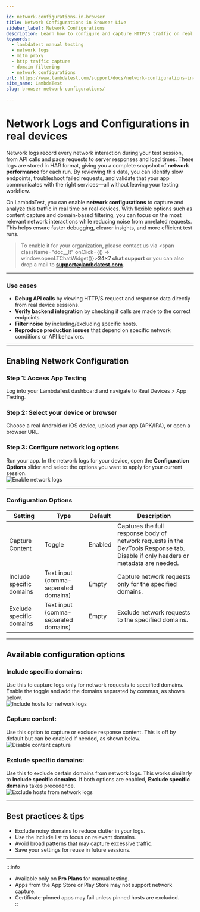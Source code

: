```yaml
---

id: network-configurations-in-browser
title: Network Configurations in Browser Live
sidebar_label: Network Configurations 
description: Learn how to configure and capture HTTP/S traffic on real devices during manual testing in Browser Live, with options for content capture and domain filtering.
keywords:
  - lambdatest manual testing
  - network logs
  - mitm proxy 
  - http traffic capture
  - domain filtering
  - network configurations
url: https://www.lambdatest.com/support/docs/network-configurations-in-browser/
site_name: LambdaTest
slug: browser-network-configurations/

---
```


# Network Logs and Configurations in real devices

Network logs record every network interaction during your test session, from API calls and page requests to server responses and load times. These logs are stored in HAR format, giving you a complete snapshot of **network performance** for each run. By reviewing this data, you can identify slow endpoints, troubleshoot failed requests, and validate that your app communicates with the right services—all without leaving your testing workflow.

On LambdaTest, you can enable **network configurations** to capture and analyze this traffic in real time on real devices. With flexible options such as content capture and domain-based filtering, you can focus on the most relevant network interactions while reducing noise from unrelated requests. This helps ensure faster debugging, clearer insights, and more efficient test runs.


> To enable it for your organization, please contact us via <span className="doc__lt" onClick={() => window.openLTChatWidget()}>**24×7 chat support**</span> or you can also drop a mail to **support@lambdatest.com**.<br />

--- 

### Use cases

- **Debug API calls** by viewing HTTP/S request and response data directly from real device sessions.
- **Verify backend integration** by checking if calls are made to the correct endpoints.
- **Filter noise** by including/excluding specific hosts.
- **Reproduce production issues** that depend on specific network conditions or API behaviors.

---

## Enabling Network Configuration

### Step 1: Access App Testing

Log into your LambdaTest dashboard and navigate to Real Devices > App Testing.

### Step 2: Select your device or browser

Choose a real Android or iOS device, upload your app (APK/IPA), or open a browser URL.


### Step 3: Configure network log options

Run your app. In the network logs for your device, open the **Configuration Options** slider and select the options you want to apply for your current session.   
![Enable network logs](../assets/images/real-device-app-testing/Network-RD/Network-window-op.png)

---

### Configuration Options

| Setting                     | Type                         | Default  | Description                                                                                                  |
|-----------------------------|------------------------------|----------|--------------------------------------------------------------------------------------------------------------|
| Capture Content              | Toggle                       | Enabled  | Captures the full response body of network requests in the DevTools Response tab. Disable if only headers or metadata are needed. |
| Include specific domains | Text input (comma-separated domains) | Empty    | Capture network requests only for the specified domains. |
| Exclude specific domains    | Text input (comma-separated domains) | Empty    | Exclude network requests to the specified domains. |

---

## Available configuration options


### **Include specific domains**:
 Use this to capture logs only for network requests to specified domains. Enable the toggle and add the domains separated by commas, as shown below.  
![Include hosts for network logs](../assets/images/real-device-app-testing/Network-RD/Network_Include_Hos.png)

### **Capture content**: 
Use this option to capture or exclude response content. This is off by default but can be enabled if needed, as shown below.  
![Disable content capture](../assets/images/real-device-app-testing/Network-RD/Network_disable_conte.png)

### **Exclude specific domains**: 
Use this to exclude certain domains from network logs. This works similarly to **Include specific domains**. If both options are enabled, **Exclude specific domains** takes precedence.  
![Exclude hosts from network logs](../assets/images/real-device-app-testing/Network-RD/Network_Log_exclu.png)


---

## Best practices & tips

- Exclude noisy domains to reduce clutter in your logs.  
- Use the include list to focus on relevant domains.  
- Avoid broad patterns that may capture excessive traffic.  
- Save your settings for reuse in future sessions.

---

:::info 
- Available only on **Pro Plans** for manual testing.  
- Apps from the App Store or Play Store may not support network capture.  
- Certificate-pinned apps may fail unless pinned hosts are excluded.  
::

